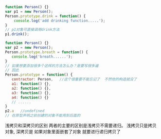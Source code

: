 <!-- 继承的几种方式 -->
 <!-- 方式一：原型链继承 -->

```js
function Person() {}
var p1 = new Person();
Person.prototype.drink = function() {
    console.log('add drinking function.....');
}
// p1对象可直接调用drink方法
p1.drink();
```
<!-- 
方式一继承的方式是有缺陷的
如果有很多个方法，那么就会有大量的代码冗余
因此就会有方式二的出现来简化代码
 -->
 ```js
 function Person() {}
 var p2 = new Person();
Person.prototype.breath = function() {
    console.log('breath......');
}
// 如果想要添加很多个这样的方法怎么办？是要写很多遍
// 因此
Person.prototype = function() {
    contractor: Person,   //这个很重要不能忘记了  不然他的构造就没了
    a1: function() {},
    a2: function() {},
    a3: function() {},
    a4: function() {}
    // ......
}
p2.a   //undefined
// 在原型声明之前创建的对象不能用到后面的
 ```
浅拷贝和深拷贝的区别
    两者的主要的区别是浅拷贝不需要递归。
    浅拷贝只是拷贝对象,
    深拷贝是 如果对象里面嵌套了对象 就要进行递归拷贝了
 <!-- 继承的第三种方式 -->
 <!-- 拷贝继承方式 -->

